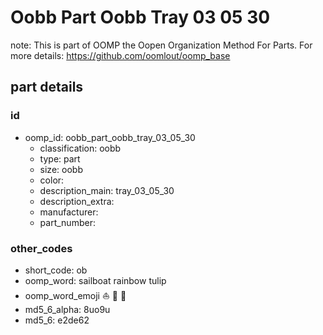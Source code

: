 # Oobb Part Oobb Tray 03 05 30  

note: This is part of OOMP the Oopen Organization Method For Parts. For more details: https://github.com/oomlout/oomp_base

##  part details





### id
* oomp_id: oobb_part_oobb_tray_03_05_30
  * classification: oobb
  * type: part
  * size: oobb
  * color: 
  * description_main: tray_03_05_30
  * description_extra: 
  * manufacturer: 
  * part_number: 

### other_codes
* short_code: ob
* oomp_word: sailboat rainbow tulip
* oomp_word_emoji :sailboat: :rainbow: :tulip:
* md5_6_alpha: 8uo9u
* md5_6: e2de62